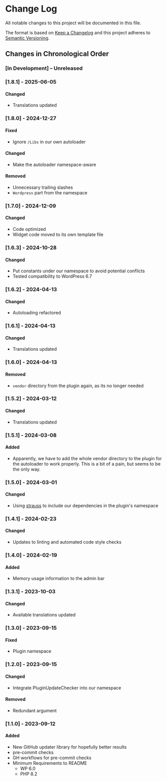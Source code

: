 # Change Log

All notable changes to this project will be documented in this file.

The format is based on [Keep a Changelog](http://keepachangelog.com/)
and this project adheres to [Semantic Versioning](http://semver.org/).

<!--
GitHub MD Syntax:
https://docs.github.com/en/get-started/writing-on-github/getting-started-with-writing-and-formatting-on-github/basic-writing-and-formatting-syntax

Highlighting:
https://docs.github.com/assets/cb-41128/mw-1440/images/help/writing/alerts-rendered.webp

> [!NOTE]
> Highlights information that users should take into account, even when skimming.

> [!IMPORTANT]
> Crucial information necessary for users to succeed.

> [!WARNING]
> Critical content demanding immediate user attention due to potential risks.
-->

## Changes in Chronological Order

### [In Development] – Unreleased

<!--
Section Order:

### Added
### Fixed
### Changed
### Deprecated
### Removed
### Security
-->

### [1.8.1] - 2025-06-05

#### Changed

- Translations updated

### [1.8.0] - 2024-12-27

#### Fixed

- Ignore `/Libs` in our own autoloader

#### Changed

- Make the autoloader namespace-aware

#### Removed

- Unnecessary trailing slashes
- `Wordpress` part from the namespace

### [1.7.0] - 2024-12-09

#### Changed

- Code optimized
- Widget code moved to its own template file

### [1.6.3] - 2024-10-28

#### Changed

- Put constants under our namespace to avoid potential conflicts
- Tested compatibility to WordPress 6.7

### [1.6.2] - 2024-04-13

#### Changed

- Autoloading refactored

### [1.6.1] - 2024-04-13

#### Changed

- Translations updated

### [1.6.0] - 2024-04-13

#### Removed

- `vendor` directory from the plugin again, as its no longer needed

### [1.5.2] - 2024-03-12

#### Changed

- Translations updated

### [1.5.1] - 2024-03-08

#### Added

- Apparently, we have to add the whole vendor directory to the plugin for the
  autoloader to work properly. This is a bit of a pain, but seems to be the only way.

### [1.5.0] - 2024-03-01

#### Changed

- Using [strauss](https://github.com/BrianHenryIE/strauss) to include our dependencies in the plugin's namespace

### [1.4.1] - 2024-02-23

#### Changed

- Updates to linting and automated code style checks

### [1.4.0] - 2024-02-19

#### Added

- Memory usage information to the admin bar

### [1.3.1] - 2023-10-03

#### Changed

- Available translations updated

### [1.3.0] - 2023-09-15

#### Fixed

- Plugin namespace

### [1.2.0] - 2023-09-15

#### Changed

- Integrate PluginUpdateChecker into our namespace

#### Removed

- Redundant argument

### [1.1.0] - 2023-09-12

#### Added

- New GitHub updater library for hopefully better results
- pre-commit checks
- GH workflows for pre-commit checks
- Minimum Requirements to README
  - WP 6.0
  - PHP 8.2
